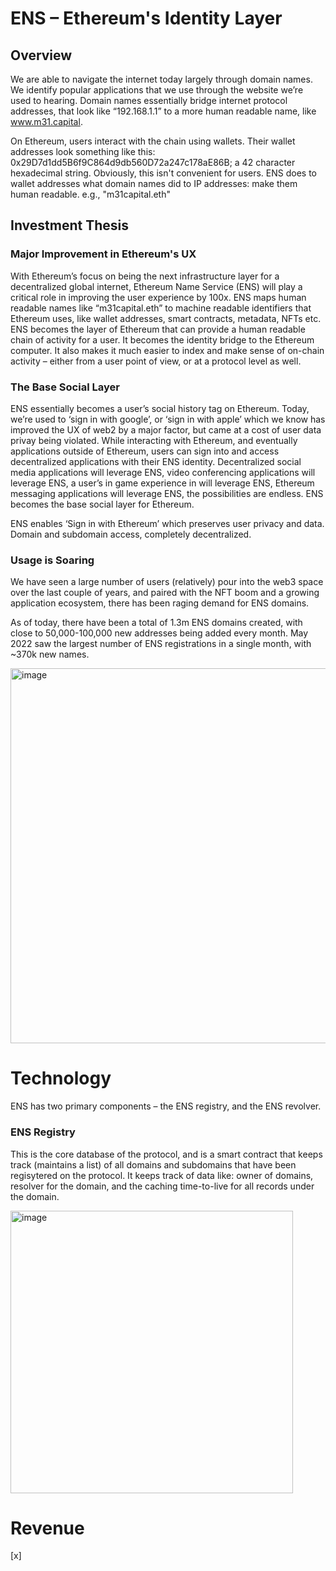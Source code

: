 # ENS – Ethereum's Identity Layer

## Overview

We are able to navigate the internet today largely through domain names. We identify popular applications that we use through the website we’re used to hearing. Domain names essentially bridge internet protocol addresses, that look like “192.168.1.1” to a more human readable name, like www.m31.capital. 

On Ethereum, users interact with the chain using wallets. Their wallet addresses look something like this: 0x29D7d1dd5B6f9C864d9db560D72a247c178aE86B; a 42 character hexadecimal string. Obviously, this isn't convenient for users. ENS does to wallet addresses what domain names did to IP addresses: make them human readable. e.g., "m31capital.eth" 

## Investment Thesis 

### Major Improvement in Ethereum's UX  

With Ethereum’s focus on being the next infrastructure layer for a decentralized global internet, Ethereum Name Service (ENS) will play a critical role in improving the user experience by 100x. ENS maps human readable names like “m31capital.eth” to machine readable identifiers that Ethereum uses, like wallet addresses, smart contracts, metadata, NFTs etc. ENS becomes the layer of Ethereum that can provide a human readable chain of activity for a user. It becomes the identity bridge to the Ethereum computer. It also makes it much easier to index and make sense of on-chain activity – either from a user point of view, or at a protocol level as well. 

### The Base Social Layer

ENS essentially becomes a user’s social history tag on Ethereum. Today, we’re used to ‘sign in with google’, or ‘sign in with apple’ which we know has improved the UX of web2 by a major factor, but came at a cost of user data privay being violated. 
While interacting with Ethereum, and eventually applications outside of Ethereum, users can sign into and access decentralized applications with their ENS identity. Decentralized social media applications will leverage ENS, video conferencing applications will leverage ENS, a user’s in game experience in will leverage ENS, Ethereum messaging applications will leverage ENS, the possibilities are endless. ENS becomes the base social layer for Ethereum. 

ENS enables ‘Sign in with Ethereum’ which preserves user privacy and data. Domain and subdomain access, completely decentralized. 


### Usage is Soaring

We have seen a large number of users (relatively) pour into the web3 space over the last couple of years, and paired with the NFT boom and a growing application ecosystem, there has been raging demand for ENS domains. 

As of today, there have been a total of 1.3m ENS domains created, with close to 50,000-100,000 new addresses being added every month. May 2022 saw the largest number of ENS registrations in a single month, with ~370k new names. 

 <img width="600" alt="image" src="https://user-images.githubusercontent.com/96482943/174527152-0c64c6d9-1c4a-4f0a-b1ea-3e138da9d6f4.png">
 
 # Technology 
 
ENS has two primary components – the ENS registry, and the ENS revolver. 

### ENS Registry
This is the core database of the protocol, and is a smart contract that keeps track (maintains a list) of all domains and subdomains that have been regisytered on the protocol. It keeps track of data like: owner of domains, resolver for the domain, and the caching time-to-live for all records under the domain. 

<img width="452" alt="image" src="https://user-images.githubusercontent.com/96482943/174530844-a5662212-a9f8-470e-892a-d493ce916ae9.png">

 # Revenue 
 
[x]

